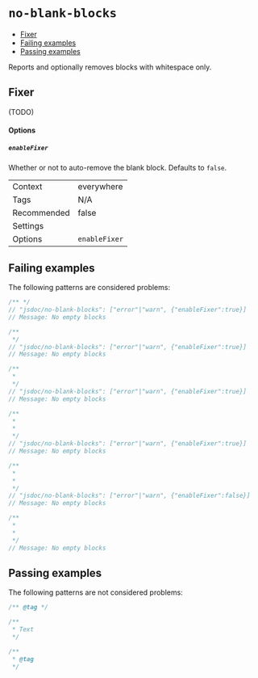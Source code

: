 <a name="user-content-no-blank-blocks"></a>
<a name="no-blank-blocks"></a>
# <code>no-blank-blocks</code>

* [Fixer](#user-content-no-blank-blocks-fixer)
* [Failing examples](#user-content-no-blank-blocks-failing-examples)
* [Passing examples](#user-content-no-blank-blocks-passing-examples)


Reports and optionally removes blocks with whitespace only.

<a name="user-content-no-blank-blocks-fixer"></a>
<a name="no-blank-blocks-fixer"></a>
## Fixer

(TODO)

<a name="user-content-no-blank-blocks-fixer-options"></a>
<a name="no-blank-blocks-fixer-options"></a>
#### Options

<a name="user-content-no-blank-blocks-fixer-options-enablefixer"></a>
<a name="no-blank-blocks-fixer-options-enablefixer"></a>
##### <code>enableFixer</code>

Whether or not to auto-remove the blank block. Defaults to `false`.

|||
|---|---|
|Context|everywhere|
|Tags|N/A|
|Recommended|false|
|Settings||
|Options|`enableFixer`|

<a name="user-content-no-blank-blocks-failing-examples"></a>
<a name="no-blank-blocks-failing-examples"></a>
## Failing examples

The following patterns are considered problems:

````ts
/** */
// "jsdoc/no-blank-blocks": ["error"|"warn", {"enableFixer":true}]
// Message: No empty blocks

/**
 */
// "jsdoc/no-blank-blocks": ["error"|"warn", {"enableFixer":true}]
// Message: No empty blocks

/**
 *
 */
// "jsdoc/no-blank-blocks": ["error"|"warn", {"enableFixer":true}]
// Message: No empty blocks

/**
 *
 *
 */
// "jsdoc/no-blank-blocks": ["error"|"warn", {"enableFixer":true}]
// Message: No empty blocks

/**
 *
 *
 */
// "jsdoc/no-blank-blocks": ["error"|"warn", {"enableFixer":false}]
// Message: No empty blocks

/**
 *
 *
 */
// Message: No empty blocks
````



<a name="user-content-no-blank-blocks-passing-examples"></a>
<a name="no-blank-blocks-passing-examples"></a>
## Passing examples

The following patterns are not considered problems:

````ts
/** @tag */

/**
 * Text
 */

/**
 * @tag
 */
````

